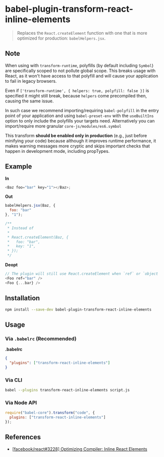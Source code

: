 # babel-plugin-transform-react-inline-elements

> Replaces the `React.createElement` function with one that is more optimized for production: `babelHelpers.jsx`.

## Note
When using with `transform-runtime`, polyfills (by default including `Symbol`) are specifically scoped to not pollute global scope. This breaks usage with React, as it won't have access to that polyfill and will cause your application to fail in legacy browsers.

Even if `['transform-runtime', { helpers: true, polyfill: false }]` is specified it might still break, because `helpers` come precompiled then, causing the same issue.

In such case we recommend importing/requiring `babel-polyfill` in the entry point of your application and using `babel-preset-env` with the `useBuiltIns` option to only include the polyfills your targets need. Alternatively you can import/require more granular `core-js/modules/es6.symbol`

This transform **should be enabled only in production** (e.g., just before minifying your code) because although it improves runtime performance, it makes warning messages more cryptic and skips important checks that happen in development mode, including propTypes.

## Example

**In**

```javascript
<Baz foo="bar" key="1"></Baz>;
```

**Out**

```javascript
babelHelpers.jsx(Baz, {
  foo: "bar"
}, "1");

/**
 * Instead of
 *
 * React.createElement(Baz, {
 *   foo: "bar",
 *   key: "1",
 * });
 */
```

**Deopt**

```js
// The plugin will still use React.createElement when `ref` or `object rest spread` is used
<Foo ref="bar" />
<Foo {...bar} />
```

## Installation

```sh
npm install --save-dev babel-plugin-transform-react-inline-elements
```

## Usage

### Via `.babelrc` (Recommended)

**.babelrc**

```json
{
  "plugins": ["transform-react-inline-elements"]
}
```

### Via CLI

```sh
babel --plugins transform-react-inline-elements script.js
```

### Via Node API

```javascript
require("babel-core").transform("code", {
  plugins: ["transform-react-inline-elements"]
});
```

## References

* [[facebook/react#3228] Optimizing Compiler: Inline React Elements](https://github.com/facebook/react/issues/3228)
